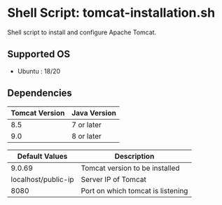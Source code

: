 
# Shell Script: tomcat-installation.sh 

Shell script to install and configure Apache Tomcat.

Supported OS
------------
* Ubuntu : 18/20

Dependencies
------------
|**Tomcat Version** | **Java Version**|
|---------|---------------|
|    8.5        | 7 or later  |
|    9.0        | 8 or later  |

|**Default Values**| **Description**|
|---------|---------------|
| 9.0.69 | Tomcat version to be installed
| localhost/public-ip | Server IP of Tomcat|
| 8080 | Port on which tomcat is listening|
